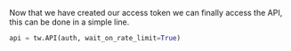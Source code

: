 <!--title={Accessing the API}-->

Now that we have created our access token we can finally access the API, this can be done in a simple line.

``` python
api = tw.API(auth, wait_on_rate_limit=True)

```

